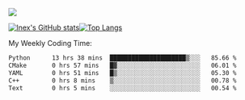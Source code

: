 ![](https://komarev.com/ghpvc/?username=lnexenl&style=flat-square&color=orange)

[![lnex's GitHub stats](https://github-readme-stats.vercel.app/api?username=lnexenl&count_private=true&show_icons=true)](https://github.com/anuraghazra/github-readme-stats)[![Top Langs](https://github-readme-stats.vercel.app/api/top-langs/?username=lnexenl&layout=compact&langs_count=8&exclude_repo=32-bit-MIPS-CPU)](https://github.com/anuraghazra/github-readme-stats)

My Weekly Coding Time:
<!--START_SECTION:waka-->

```txt
Python      13 hrs 38 mins  █████████████████████▒░░░   85.66 %
CMake       0 hrs 57 mins   █▓░░░░░░░░░░░░░░░░░░░░░░░   06.01 %
YAML        0 hrs 51 mins   █▒░░░░░░░░░░░░░░░░░░░░░░░   05.30 %
C++         0 hrs 8 mins    ▒░░░░░░░░░░░░░░░░░░░░░░░░   00.78 %
Text        0 hrs 5 mins    ░░░░░░░░░░░░░░░░░░░░░░░░░   00.54 %
```

<!--END_SECTION:waka-->


